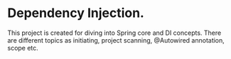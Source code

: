 # Dependency Injection.

This project is created for diving into Spring core and DI concepts.
There are different topics as initiating, project scanning, 
@Autowired annotation, scope etc. 